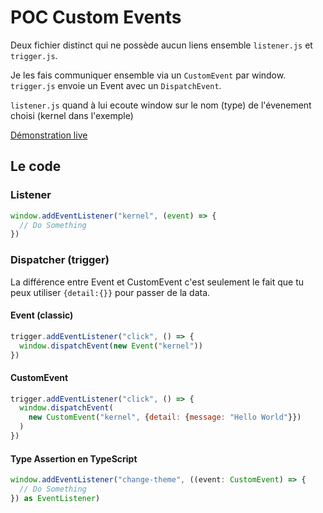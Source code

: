 # POC Custom Events

Deux fichier distinct qui ne possède aucun liens ensemble `listener.js` et `trigger.js`.

Je les fais communiquer ensemble via un `CustomEvent` par
window. `trigger.js` envoie un Event avec un `DispatchEvent`.

`listener.js` quand à lui ecoute window sur le nom (type) de
l'évenement choisi (kernel dans l'exemple)

[Démonstration live](https://nicolaswendling.github.io/poc-custom-event/)

## Le code

### Listener

```javascript
window.addEventListener("kernel", (event) => {
  // Do Something
})
```

### Dispatcher (trigger)

La différence entre Event et CustomEvent c'est seulement le fait que tu
peux utiliser `{detail:{}}` pour passer de la data.

#### Event (classic)

```javascript
trigger.addEventListener("click", () => {
  window.dispatchEvent(new Event("kernel"))
})
```

#### CustomEvent

```javascript
trigger.addEventListener("click", () => {
  window.dispatchEvent(
    new CustomEvent("kernel", {detail: {message: "Hello World"}})
  )
})
```

#### Type Assertion en TypeScript

```typescript
window.addEventListener("change-theme", ((event: CustomEvent) => {
  // Do Something
}) as EventListener)
```
